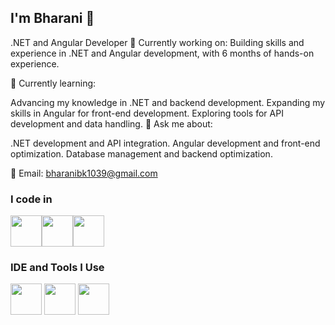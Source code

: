 ##  I'm Bharani 👋
.NET and Angular Developer
👀 Currently working on:
Building skills and experience in .NET and Angular development, with 6 months of hands-on experience.

🌱 Currently learning:

Advancing my knowledge in .NET and backend development.
Expanding my skills in Angular for front-end development.
Exploring tools for API development and data handling.
💬 Ask me about:

.NET development and API integration.
Angular development and front-end optimization.
Database management and backend optimization.


📧 Email: bharanibk1039@gmail.com


 ### I code in
<img height="50" width="50" src="https://img.icons8.com/color/48/000000/html-5.png" /><img height="50" width="50" src="https://img.icons8.com/color/48/000000/css3.png" /><img height="50" width="50" src="https://github.com/user-attachments/assets/d5573799-80ec-407d-8054-87502a0200f0"/>


### IDE and Tools I Use
<img height="50" width="50" src="https://github.com/user-attachments/assets/89d66ced-d9c6-4fe3-9aed-84c51d59f5de"/> <img height="50" width="50" src="https://github.com/user-attachments/assets/4da35e55-c029-4da7-8f63-19dbdbad80ee"/> <img height="50" width="50" src="https://img.icons8.com/glyph-neue/64/github.png"/> 

